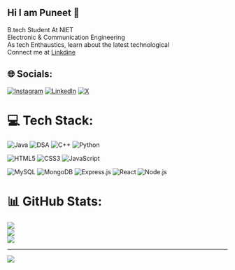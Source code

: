 ## Hi I am Puneet 👋

B.tech Student At NIET<br/>
Electronic & Communication Engineering<br/>
As tech Enthaustics, learn about the latest technological<br/>
Connect me at [Linkdine](https://www.linkedin.com/in/puneet-kumar-06a204244/)<br/>


## 🌐 Socials:
[![Instagram](https://img.shields.io/badge/Instagram-%23E4405F.svg?logo=Instagram&logoColor=white)](https://instagram.com/puneetk906) [![LinkedIn](https://img.shields.io/badge/LinkedIn-%230077B5.svg?logo=linkedin&logoColor=white)](https://linkedin.com/in/linkedin.com/in/puneet-kumar-06a204244) [![X](https://img.shields.io/badge/X-black.svg?logo=X&logoColor=white)](https://x.com/@Puneetk_24) 

# 💻 Tech Stack:
![Java](https://img.shields.io/badge/java-%23ED8B00.svg?style=for-the-badge&logo=openjdk&logoColor=white)
![DSA](https://img.shields.io/badge/DSA?style=for-the-badge&logo=leetcode&logoColor=white&color=orange)
![C++](https://img.shields.io/badge/c++-%2300599C.svg?style=for-the-badge&logo=c%2B%2B&logoColor=white)
![Python](https://img.shields.io/badge/python-3670A0?style=for-the-badge&logo=python&logoColor=ffdd54)

![HTML5](https://img.shields.io/badge/html5-%23E34F26.svg?style=for-the-badge&logo=html5&logoColor=white)
![CSS3](https://img.shields.io/badge/css3-%231572B6.svg?style=for-the-badge&logo=css3&logoColor=white)
![JavaScript](https://img.shields.io/badge/javascript-%23323330.svg?style=for-the-badge&logo=javascript&logoColor=%23F7DF1E)

<!-- MERN Stack Badges -->
![MySQL](https://img.shields.io/badge/mysql-4479A1.svg?style=for-the-badge&logo=mysql&logoColor=white)
![MongoDB](https://img.shields.io/badge/mongodb-%2347A248.svg?style=for-the-badge&logo=mongodb&logoColor=white)
![Express.js](https://img.shields.io/badge/express.js-%23404d59.svg?style=for-the-badge&logo=express&logoColor=white)
![React](https://img.shields.io/badge/react-%2361DAFB.svg?style=for-the-badge&logo=react&logoColor=black)
![Node.js](https://img.shields.io/badge/node.js-%23339933.svg?style=for-the-badge&logo=nodedotjs&logoColor=white)

# 📊 GitHub Stats:
![](https://github-readme-stats.vercel.app/api?username=pun234&theme=shadow_green&hide_border=true&include_all_commits=false&count_private=false)<br/>
![](https://nirzak-streak-stats.vercel.app/?user=pun234&theme=shadow_green&hide_border=true)<br/>
![](https://github-readme-stats.vercel.app/api/top-langs/?username=pun234&theme=shadow_green&hide_border=true&include_all_commits=false&count_private=false&layout=compact)

---
[![](https://visitcount.itsvg.in/api?id=pun234&icon=0&color=0)](https://visitcount.itsvg.in)

<!-- Proudly created with GPRM ( https://gprm.itsvg.in ) -->
